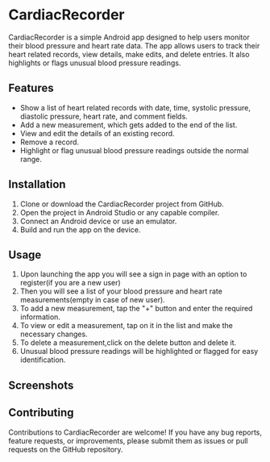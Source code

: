 # CardiacRecorder

CardiacRecorder is a simple Android app designed to help users monitor their blood pressure and heart rate data. The app allows users to track their heart related records, view details, make edits, and delete entries. It also highlights or flags unusual blood pressure readings.

## Features

- Show a list of heart related records with date, time, systolic pressure, diastolic pressure, heart rate, and comment fields.
- Add a new measurement, which gets added to the end of the list.
- View and edit the details of an existing record.
- Remove a record.
- Highlight or flag unusual blood pressure readings outside the normal range.

## Installation

1. Clone or download the CardiacRecorder project from GitHub.
2. Open the project in Android Studio or any capable compiler.
3. Connect an Android device or use an emulator.
4. Build and run the app on the device.

## Usage

1. Upon launching the app you will see a sign in page with an option to register(if you are a new user)
1. Then you will see a list of your blood pressure and heart rate measurements(empty in case of new user).
2. To add a new measurement, tap the "+" button and enter the required information.
3. To view or edit a measurement, tap on it in the list and make the necessary changes.
4. To delete a measurement,click on the delete button and delete it.
5. Unusual blood pressure readings will be highlighted or flagged for easy identification.

## Screenshots



## Contributing

Contributions to CardiacRecorder are welcome! If you have any bug reports, feature requests, or improvements, please submit them as issues or pull requests on the GitHub repository.

